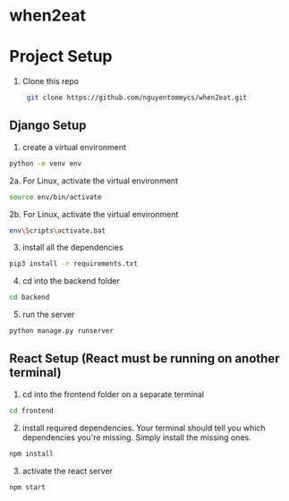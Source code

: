 # when2eat

<a name="project-setup"></a>
# Project Setup
1. Clone this repo 
    ```sh
     git clone https://github.com/nguyentommycs/when2eat.git
    ``` 

<a name="django-setup"></a>
## Django Setup

1. create a virtual environment
```sh
python -m venv env
```
2a. For Linux, activate the virtual environment<br />
```sh
source env/bin/activate
```
2b. For Linux, activate the virtual environment<br />
```sh
env\Scripts\activate.bat
```
3. install all the dependencies 
```sh
pip3 install -r requirements.txt
```
4. cd into the backend folder
```sh
cd backend
```
5. run the server
```sh
python manage.py runserver
```


<a name="react-setup"></a>
## React Setup (React must be running on another terminal)
1. cd into the frontend folder on a separate terminal
```sh 
cd frontend
``` 
2. install required dependencies. Your terminal should tell you which dependencies you're missing. Simply install the missing ones.
```sh
npm install
```
3. activate the react server
```sh
npm start
```
